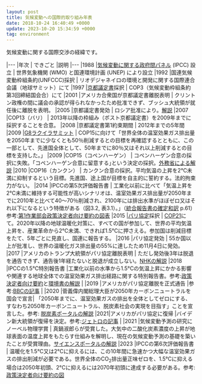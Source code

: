 ```yaml
---
layout: post
title: 気候変動への国際的取り組み年表
date: 2018-10-24 16:40:49 +0000
update: 2023-10-20 15:34:59 +0000
tag: environment
---
```

気候変動に関する国際交渉の経緯です。

|---
|年次 | できごと |説明
|---
|1988 |[気候変動に関する政府間パネル](http://www.data.jma.go.jp/cpdinfo/ipcc/) (IPCC) 設立 | 世界気象機関 (WMO) と国連環境計画 (UNEP) により設立
|1992 |国連気候変動枠組条約(UNFCCC)採択 | リオデジャネイロの環境と開発に関する国際連合会議（地球サミット）にて
|1997 |[京都議定書](http://www.env.go.jp/earth/ondanka/shiryo.html#02)採択 | COP3（気候変動枠組条約第3回締結国会合）にて
|2001 |アメリカ合衆国が京都議定書離脱表明 | クリントン政権の間に議会の承認が得られなかったため批准できず、ブッシュ大統領が就任後に離脱を表明。
|2005 |京都議定書発効 | ロシア批准により。[解説](http://www.dowa-ecoj.jp/naruhodo/2014/20140401.html)
|2007 |COP13（バリ） | 2013年以降の枠組み（ポスト京都議定書）を2009年までに採択することを合意。
|2008 |京都議定書第1約束期間 | 2012年までの5年間
|2009 |[G8ラクイラサミット](https://www.mofa.go.jp/mofaj/gaiko/summit/italy09/sum_gai.html) | COP15に向けて「世界全体の温室効果ガス排出量を2050年までに少なくとも50％削減するとの目標を再確認するとともに、この一部として、先進国全体として、50年までに80％又はそれ以上削減するとの目標を支持した。」
|2009 |COP15（コペンハーゲン） | コペンハーゲン合意の採択に失敗。「コペンハーゲン合意に留意する｣という決定の採択。[外務省による解説](https://www.mofa.go.jp/mofaj/press/pr/wakaru/topics/vol52/index.html)
|2010 |COP16（カンクン） | カンクン合意の採択。平均気温の上昇を2℃未満に抑制するという目標。先進国、途上国が目標を自主的に誓約する。法的拘束力がない。
|2014 |IPCCの第5次評価報告書 | 工業化以前に比べて「気温上昇を2℃未満に維持する可能性が高いシナリオは、温室効果ガス排出量が2050年までに2010年と比べて40～70％削減され、2100年には排出水準がほぼゼロ又はそれ以下になるという特徴がある（図3.2, 表3.1）。」（[統合報告書の確定和訳](http://www.env.go.jp/earth/ipcc/5th_pdf/ar5_syr_longer.pdf) p.61）参考:[第1作業部会政策決定者向け要約の図表](https://sekika.github.io/2015/10/23/ipcc-2013-fig/)
|2015 |[パリ協定](https://www.mofa.go.jp/mofaj/ic/ch/page1w_000119.html)採択 | [COP21](https://sekika.github.io/2015/11/30/cop21/)にて。2020年以降の地球温暖化対策に、すべての国が参加して、世界の平均気温上昇を、産業革命から2℃未満、できれば1.5℃に押さえる。参加国は削減目標をたて、5年ごとに見直し、国連に報告する。
|2016 |パリ協定発効 | 55か国以上が批准し、世界の温暖化ガス排出量の55%に達したため11月4日に発効。
|2017 |アメリカのトランプ大統領がパリ協定離脱表明 | ただし発効後3年は脱退を通告できず、通告後1年経たないと脱退が成立しない。[NHKの解説](http://www.nhk.or.jp/kaisetsu-blog/400/272922.html)
|2018 |IPCCの1.5℃特別報告書 |工業化以前の水準から1.5°Cの気温上昇にかかる影響や関連する地球全体での温室効果ガス排出経路に関する特別報告書。参考:[政策決定者向け要約](https://www.ipcc.ch/site/assets/uploads/sites/2/2019/05/SR15_SPM_version_report_LR.pdf)と[環境書の解説](https://www.env.go.jp/press/106052.html) |
|2019 |アメリカがパリ協定離脱を正式通告 |参考:[BBCの記事](https://www.bbc.com/japanese/50297884) |
|2020 |菅義偉内閣総理大臣が2050年カーボンニュートラルを国会で宣言| 「2050年までに、温室効果ガスの排出を全体としてゼロにする、すなわち2050年カーボンニュートラル、脱炭素社会の実現を目指す」ことを宣言した。参考: [脱炭素ポータルの解説](https://ondankataisaku.env.go.jp/carbon_neutral/about/)
|2021|アメリカがパリ協定に復帰 |バイデン新大統領が復帰を決定。参考:[ジェトロの記事](https://www.jetro.go.jp/biznews/2021/02/d9f0b261a8e18d11.html) |
|2021 |気候変動予測の研究にノーベル物理学賞 | 真鍋淑郎らが受賞した。大気中の二酸化炭素濃度の上昇が地球表面の温度上昇をもたらす仕組みを解明し、現在の気候変動予測の基礎を築いたことが受賞理由。[サイエンスポータルの解説](https://scienceportal.jst.go.jp/explore/review/20211007_e01/)
|2023 |IPCCの第6次評価報告書 | 温暖化を1.5°C又は2°Cに抑えるには、この10年間に急速かつ大幅な温室効果ガスの排出削減が必要である。世界全体のCO<sub>2</sub>排出量正味ゼロを、1.5°Cに抑える場合は2050年初頭、2°Cに抑えるには2070年初頭に達成する必要がある。参考:[政策決定者向け要約の図](https://sekika.github.io/2023/10/08/ipcc-ar6/)
